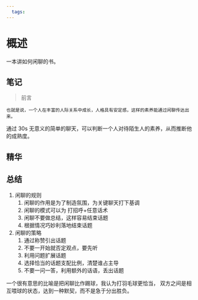 ```yaml
---
  tags: 
---
```


# 概述
一本讲如何闲聊的书。

## 笔记

> 前言

```
也就是说，一个人在丰富的人际关系中成长，人格具有安定感，这样的素养能通过闲聊传达出来。
```

通过 30s 无意义的简单的聊天，可以判断一个人对待陌生人的素养，从而推断他的成熟度。





## 精华





## 总结
1. 闲聊的规则
   1. 闲聊的作用是为了制造氛围，为关键聊天打下基调
   2. 闲聊的模式可以为 打招呼+任意话术
   3. 闲聊不要做总结，这样容易结束话题
   4. 根据情况巧妙利落地结束话题
2. 闲聊的策略
   1. 通过称赞引出话题
   2. 不要一开始就否定观点，要先听
   3. 利用问题扩展话题
   4. 选择恰当的话题支配比例，清楚谁占主导
   5. 不要一问一答，利用额外的话语，丢出话题

一个很有意思的比喻是把闲聊比作踢球，我认为打羽毛球更恰当，
双方之间是相互喂球的状态，达到一种默契，而不是急于分出胜负。